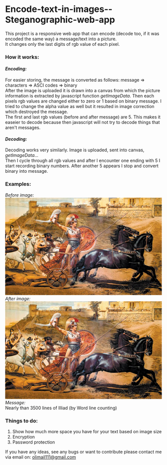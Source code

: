 # Encode-text-in-images--Steganographic-web-app
This project is a responsive web app that can encode (decode too, if it was encoded the same way) a message/text into a picture.  
It changes only the last digits of rgb value of each pixel. 

### How it works:
#### *Encoding:*
For easier storing, the message is converted as follows: message => characters => ASCI codes => binary  
After the image is uploaded it is drawn into a canvas from which the picture information is extracted by javascript function *getImageData*. 
Then each pixels rgb values are changed either to zero or 1 based on binary message. I tried to change the alpha value as well but it resulted in image correction which destroyed the message.  
The first and last rgb values (before and after message) are 5. This makes it easeier to decode because then javascript will not try to decode things that aren't messages.  

#### *Decoding:*  
Decoding works very similarly. Image is uploaded, sent into canvas, *getImageData*...  
Then I cycle through all rgb values and after I encounter one ending with 5 I start recording binary numbers. After another 5 appears I stop and convert binary into message.

### Examples:
*Before image:*  
<img src="./examples/original1.jpg">  
*After image:*  
<img src="./examples/edited1.png">  
*Message:*  
Nearly than 3500 lines of Illiad (by Word line counting)

### Things to do:  
1. Show how much more space you have for your text based on image size
2. Encryption
3. Password protection

If you have any ideas, see any bugs or want to contribute please contact me via email on: olimail111@gmail.com
